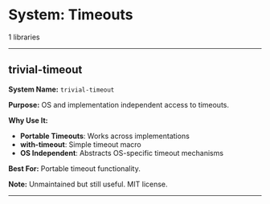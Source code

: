 # System: Timeouts

1 libraries

---

## trivial-timeout

**System Name:** `trivial-timeout`

**Purpose:** OS and implementation independent access to timeouts.

**Why Use It:**
- **Portable Timeouts**: Works across implementations
- **with-timeout**: Simple timeout macro
- **OS Independent**: Abstracts OS-specific timeout mechanisms

**Best For:** Portable timeout functionality.

**Note:** Unmaintained but still useful. MIT license.

---


